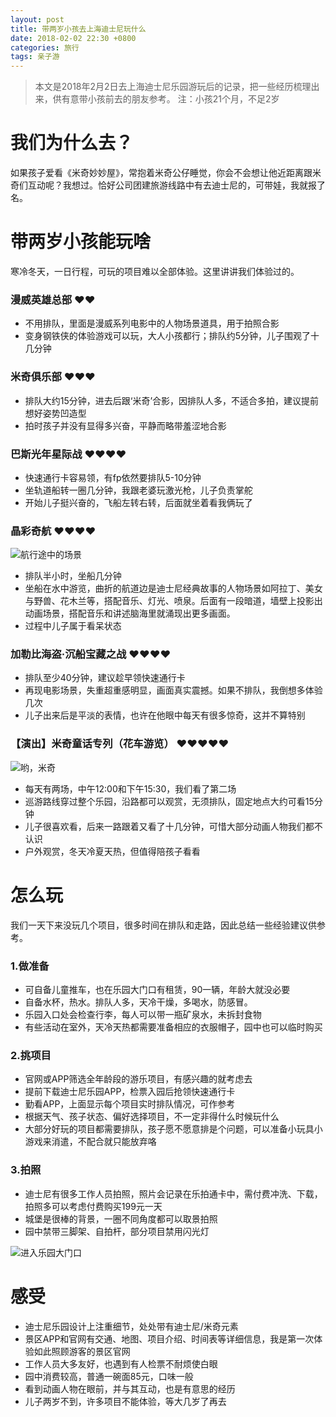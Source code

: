 ```yaml
---
layout: post
title: 带两岁小孩去上海迪士尼玩什么
date: 2018-02-02 22:30 +0800
categories: 旅行
tags: 亲子游
---
```


>本文是2018年2月2日去上海迪士尼乐园游玩后的记录，把一些经历梳理出来，供有意带小孩前去的朋友参考。
>注：小孩21个月，不足2岁

# 我们为什么去？

如果孩子爱看《米奇妙妙屋》，常抱着米奇公仔睡觉，你会不会想让他近距离跟米奇们互动呢？我想过。恰好公司团建旅游线路中有去迪士尼的，可带娃，我就报了名。

# 带两岁小孩能玩啥
寒冷冬天，一日行程，可玩的项目难以全部体验。这里讲讲我们体验过的。

### 漫威英雄总部 ❤❤
- 不用排队，里面是漫威系列电影中的人物场景道具，用于拍照合影
- 变身钢铁侠的体验游戏可以玩，大人小孩都行；排队约5分钟，儿子围观了十几分钟

### 米奇俱乐部  ❤❤❤
- 排队大约15分钟，进去后跟‘米奇’合影，因排队人多，不适合多拍，建议提前想好姿势凹造型
- 拍时孩子并没有显得多兴奋，平静而略带羞涩地合影

### 巴斯光年星际战 ❤❤❤❤
- 快速通行卡容易领，有fp依然要排队5-10分钟
- 坐轨道船转一圈几分钟，我跟老婆玩激光枪，儿子负责掌舵
- 开始儿子挺兴奋的，飞船左转右转，后面就坐着看我俩玩了

### 晶彩奇航 ❤❤❤❤
![航行途中的场景](http://upload-images.jianshu.io/upload_images/18322-ffab4b6f8d6dcf77.jpg?imageMogr2/auto-orient/strip%7CimageView2/2/w/1240)
- 排队半小时，坐船几分钟
- 坐船在水中游览，曲折的航道边是迪士尼经典故事的人物场景如阿拉丁、美女与野兽、花木兰等，搭配音乐、灯光、喷泉。后面有一段暗道，墙壁上投影出动画场景，搭配音乐和讲述脑海里就涌现出更多画面。
- 过程中儿子属于看呆状态

### 加勒比海盗·沉船宝藏之战 ❤❤❤❤
- 排队至少40分钟，建议趁早领快速通行卡
- 再现电影场景，失重超重感明显，画面真实震撼。如果不排队，我倒想多体验几次
- 儿子出来后是平淡的表情，也许在他眼中每天有很多惊奇，这并不算特别

### 【演出】米奇童话专列（花车游览） ❤❤❤❤❤
![哟，米奇](http://upload-images.jianshu.io/upload_images/18322-df166f2e6b1e5638.jpg?imageMogr2/auto-orient/strip%7CimageView2/2/w/1240)
- 每天有两场，中午12:00和下午15:30，我们看了第二场
- 巡游路线穿过整个乐园，沿路都可以观赏，无须排队，固定地点大约可看15分钟
- 儿子很喜欢看，后来一路跟着又看了十几分钟，可惜大部分动画人物我们都不认识
- 户外观赏，冬天冷夏天热，但值得陪孩子看看

# 怎么玩
我们一天下来没玩几个项目，很多时间在排队和走路，因此总结一些经验建议供参考。
### 1.做准备
- 可自备儿童推车，也在乐园大门口有租赁，90一辆，年龄大就没必要
- 自备水杯，热水。排队人多，天冷干燥，多喝水，防感冒。
- 乐园入口处会检查行李，每人可以带一瓶矿泉水，未拆封食物
- 有些活动在室外，天冷天热都需要准备相应的衣服帽子，园中也可以临时购买

### 2.挑项目
- 官网或APP筛选全年龄段的游乐项目，有感兴趣的就考虑去
- 提前下载迪士尼乐园APP，检票入园后抢领快速通行卡
- 勤看APP，上面显示每个项目实时排队情况，可作参考
- 根据天气、孩子状态、偏好选择项目，不一定非得什么时候玩什么
- 大部分好玩的项目都需要排队，孩子愿不愿意排是个问题，可以准备小玩具小游戏来消遣，不配合就只能放弃咯

### 3.拍照
- 迪士尼有很多工作人员拍照，照片会记录在乐拍通卡中，需付费冲洗、下载，拍照多可以考虑付费购买199元一天
- 城堡是很棒的背景，一圈不同角度都可以取景拍照
- 园中禁带三脚架、自拍杆，部分项目禁用闪光灯

![进入乐园大门口](http://upload-images.jianshu.io/upload_images/18322-dfd8a3b81b69954d.jpg?imageMogr2/auto-orient/strip%7CimageView2/2/w/1240)
# 感受
- 迪士尼乐园设计上注重细节，处处带有迪士尼/米奇元素
- 景区APP和官网有交通、地图、项目介绍、时间表等详细信息，我是第一次体验如此照顾游客的景区官网
- 工作人员大多友好，也遇到有人检票不耐烦使白眼
- 园中消费较高，普通一碗面85元，口味一般
- 看到动画人物在眼前，并与其互动，也是有意思的经历
- 儿子两岁不到，许多项目不能体验，等大几岁了再去
